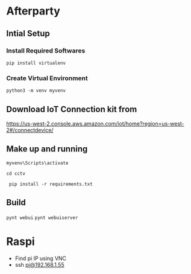 # Afterparty

## Intial Setup

### Install Required Softwares

``pip install virtualenv``

### Create Virtual Environment

``python3 -m venv myvenv``

## Download IoT Connection kit from
https://us-west-2.console.aws.amazon.com/iot/home?region=us-west-2#/connectdevice/

## Make up and running

``myvenv\Scripts\activate``

``cd cctv``

`` pip install -r requirements.txt``

## Build

``pynt webui``
``pynt webuiserver``

# Raspi
-  Find pi IP using VNC
-  ssh pi@192.168.1.55
